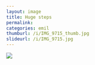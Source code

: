 ```yaml
---
layout: image
title: Huge steps
permalink: 
categories: emil
thumburl: /i/IMG_9715_thumb.jpg
slideurl: /i/IMG_9715.jpg 
---
```

![]({{site.url}}/i/IMG_9715.jpg)


